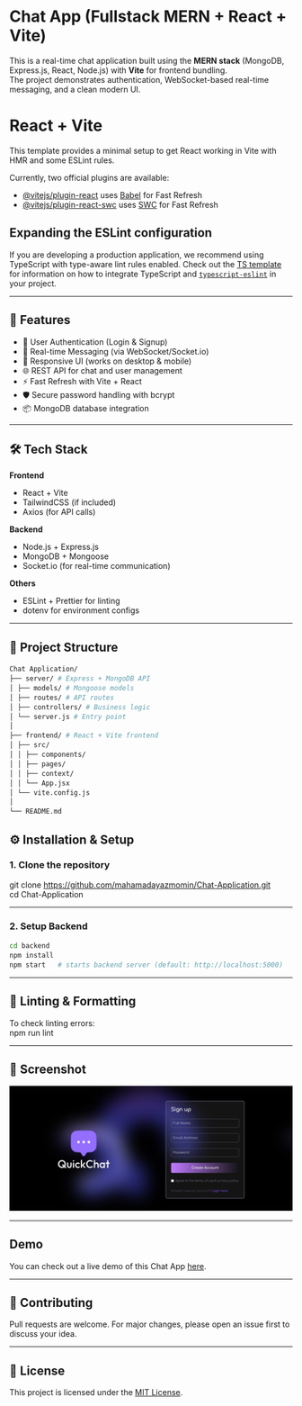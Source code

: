 # Chat App (Fullstack MERN + React + Vite)

This is a real-time chat application built using the **MERN stack** (MongoDB, Express.js, React, Node.js) with **Vite** for frontend bundling.  
The project demonstrates authentication, WebSocket-based real-time messaging, and a clean modern UI.

# React + Vite

This template provides a minimal setup to get React working in Vite with HMR and some ESLint rules.

Currently, two official plugins are available:

- [@vitejs/plugin-react](https://github.com/vitejs/vite-plugin-react/blob/main/packages/plugin-react) uses [Babel](https://babeljs.io/) for Fast Refresh
- [@vitejs/plugin-react-swc](https://github.com/vitejs/vite-plugin-react/blob/main/packages/plugin-react-swc) uses [SWC](https://swc.rs/) for Fast Refresh

## Expanding the ESLint configuration

If you are developing a production application, we recommend using TypeScript with type-aware lint rules enabled. Check out the [TS template](https://github.com/vitejs/vite/tree/main/packages/create-vite/template-react-ts) for information on how to integrate TypeScript and [`typescript-eslint`](https://typescript-eslint.io) in your project.

---

## 🚀 Features
- 🔑 User Authentication (Login & Signup)
- 💬 Real-time Messaging (via WebSocket/Socket.io)
- 📱 Responsive UI (works on desktop & mobile)
- 🌐 REST API for chat and user management
- ⚡ Fast Refresh with Vite + React
- 🛡️ Secure password handling with bcrypt
- 📦 MongoDB database integration

---

## 🛠️ Tech Stack
**Frontend**
- React + Vite
- TailwindCSS (if included)
- Axios (for API calls)

**Backend**
- Node.js + Express.js
- MongoDB + Mongoose
- Socket.io (for real-time communication)

**Others**
- ESLint + Prettier for linting
- dotenv for environment configs

---

## 📂 Project Structure
```bash
Chat Application/
├── server/ # Express + MongoDB API
│ ├── models/ # Mongoose models
│ ├── routes/ # API routes
│ ├── controllers/ # Business logic
│ └── server.js # Entry point
│
├── frontend/ # React + Vite frontend
│ ├── src/
│ │ ├── components/
│ │ ├── pages/
│ │ ├── context/
│ │ └── App.jsx
│ └── vite.config.js
│
└── README.md
```

## ⚙️ Installation & Setup

### 1. Clone the repository

git clone https://github.com/mahamadayazmomin/Chat-Application.git \
cd Chat-Application

---

### 2. Setup Backend
```bash
cd backend
npm install
npm start   # starts backend server (default: http://localhost:5000)
```
---

## 🧪 Linting & Formatting

To check linting errors:\
npm run lint

---

## 📸 Screenshot

<img src="src/assets/Project.png" width="900">

---

## Demo

You can check out a live demo of this Chat App [here](https://mahamadayazmomin.github.io/Chat-Application).

---

## 🤝 Contributing

Pull requests are welcome. For major changes, please open an issue first to discuss your idea.

---

## 📜 License

This project is licensed under the [MIT License](LICENSE).